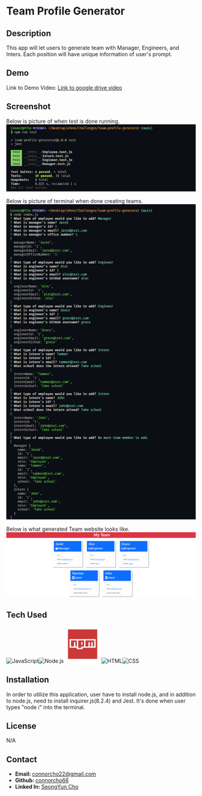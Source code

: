 # Team Profile Generator

## Description

This app will let users to generate team with Manager, Engineers, and Inters. Each position will have unique information of user's prompt.

## Demo
Link to Demo Video: <a href="https://drive.google.com/file/d/1MUp8fNP-aReEmrXYl8OiXvg1Ihl2eMoN/view"> Link to google drive video</a>

## Screenshot
Below is picture of when test is done running.<br>
![test-resault](./img/test-resault.png)

Below is picture of terminal when done creating teams.<br>
![finished-look](./img/run.png)

Below is what generated Team website looks like.<br>
![generated](./img/screenshot.png)

## Tech Used

<img src="https://upload.wikimedia.org/wikipedia/commons/6/6a/JavaScript-logo.png" alt="JavaScript" style= "width:100px;"><img src="https://www.brainfuel.io/images/node-js-new.png" alt="Node.js" style="width:100px;"/><img src="./img/npm.png" alt="NPM" style="width:100px;"/><img src="https://cdn.pixabay.com/photo/2017/08/05/11/16/logo-2582748_1280.png" alt="HTML" style="width:100px;"/><img src="https://cdn.pixabay.com/photo/2017/08/05/11/16/logo-2582747_1280.png" alt="CSS" style="width:100px;"/>

## Installation
In order to utilize this application, user have to install node.js,
and in addition to node.js, need to install inquirer.js(8.2.4) and Jest. It's done when user types "node i" into the terminal.

## License

N/A

## Contact

<ul>
    <li><b>Email: </b> <a href="connorcho22@gmail.com">connorcho22@gmail.com</a></li>
    <li><b>Github: </b> <a href="https://github.com/connorcho66">connorcho66</a></li>
    <li><b>Linked In: </b> <a href="www.linkedin.com/in/seongyun-cho-89a8a61a0">SeongYun Cho</a></li>
</ul>